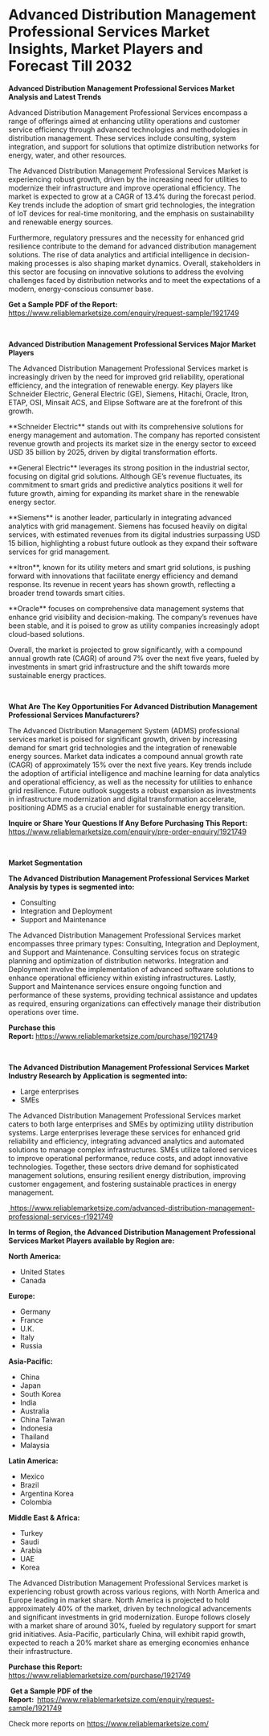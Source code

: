 <p><h1>Advanced Distribution Management Professional Services Market Insights, Market Players and Forecast Till 2032</h1></p><p><strong>Advanced Distribution Management Professional Services Market Analysis and Latest Trends</strong></p>
<p><p>Advanced Distribution Management Professional Services encompass a range of offerings aimed at enhancing utility operations and customer service efficiency through advanced technologies and methodologies in distribution management. These services include consulting, system integration, and support for solutions that optimize distribution networks for energy, water, and other resources.</p><p>The Advanced Distribution Management Professional Services Market is experiencing robust growth, driven by the increasing need for utilities to modernize their infrastructure and improve operational efficiency. The market is expected to grow at a CAGR of 13.4% during the forecast period. Key trends include the adoption of smart grid technologies, the integration of IoT devices for real-time monitoring, and the emphasis on sustainability and renewable energy sources.</p><p>Furthermore, regulatory pressures and the necessity for enhanced grid resilience contribute to the demand for advanced distribution management solutions. The rise of data analytics and artificial intelligence in decision-making processes is also shaping market dynamics. Overall, stakeholders in this sector are focusing on innovative solutions to address the evolving challenges faced by distribution networks and to meet the expectations of a modern, energy-conscious consumer base.</p></p>
<p><strong>Get a Sample PDF of the Report:&nbsp;</strong> <a href="https://www.reliablemarketsize.com/enquiry/request-sample/1921749?utm_campaign=2773&utm_medium=2&utm_source=Github&utm_content=ia&utm_term=11032025&utm_id=advanced-distribution-management-professional-services">https://www.reliablemarketsize.com/enquiry/request-sample/1921749</a></p>
<p>&nbsp;</p>
<p><strong>Advanced Distribution Management Professional Services Major Market Players</strong></p>
<p><p>The Advanced Distribution Management Professional Services market is increasingly driven by the need for improved grid reliability, operational efficiency, and the integration of renewable energy. Key players like Schneider Electric, General Electric (GE), Siemens, Hitachi, Oracle, Itron, ETAP, OSI, Minsait ACS, and Elipse Software are at the forefront of this growth.</p><p>**Schneider Electric** stands out with its comprehensive solutions for energy management and automation. The company has reported consistent revenue growth and projects its market size in the energy sector to exceed USD 35 billion by 2025, driven by digital transformation efforts.</p><p>**General Electric** leverages its strong position in the industrial sector, focusing on digital grid solutions. Although GE’s revenue fluctuates, its commitment to smart grids and predictive analytics positions it well for future growth, aiming for expanding its market share in the renewable energy sector.</p><p>**Siemens** is another leader, particularly in integrating advanced analytics with grid management. Siemens has focused heavily on digital services, with estimated revenues from its digital industries surpassing USD 15 billion, highlighting a robust future outlook as they expand their software services for grid management.</p><p>**Itron**, known for its utility meters and smart grid solutions, is pushing forward with innovations that facilitate energy efficiency and demand response. Its revenue in recent years has shown growth, reflecting a broader trend towards smart cities.</p><p>**Oracle** focuses on comprehensive data management systems that enhance grid visibility and decision-making. The company’s revenues have been stable, and it is poised to grow as utility companies increasingly adopt cloud-based solutions.</p><p>Overall, the market is projected to grow significantly, with a compound annual growth rate (CAGR) of around 7% over the next five years, fueled by investments in smart grid infrastructure and the shift towards more sustainable energy practices.</p></p>
<p>&nbsp;</p>
<p><strong>What Are The Key Opportunities For Advanced Distribution Management Professional Services Manufacturers?</strong></p>
<p><p>The Advanced Distribution Management System (ADMS) professional services market is poised for significant growth, driven by increasing demand for smart grid technologies and the integration of renewable energy sources. Market data indicates a compound annual growth rate (CAGR) of approximately 15% over the next five years. Key trends include the adoption of artificial intelligence and machine learning for data analytics and operational efficiency, as well as the necessity for utilities to enhance grid resilience. Future outlook suggests a robust expansion as investments in infrastructure modernization and digital transformation accelerate, positioning ADMS as a crucial enabler for sustainable energy transition.</p></p>
<p><strong>Inquire or Share Your Questions If Any Before Purchasing This Report:</strong> <a href="https://www.reliablemarketsize.com/enquiry/pre-order-enquiry/1921749?utm_campaign=2773&utm_medium=2&utm_source=Github&utm_content=ia&utm_term=11032025&utm_id=advanced-distribution-management-professional-services">https://www.reliablemarketsize.com/enquiry/pre-order-enquiry/1921749</a></p>
<p>&nbsp;</p>
<p><strong>Market Segmentation</strong></p>
<p><strong>The Advanced Distribution Management Professional Services Market Analysis by types is segmented into:</strong></p>
<p><ul><li>Consulting</li><li>Integration and Deployment</li><li>Support and Maintenance</li></ul></p>
<p><p>The Advanced Distribution Management Professional Services market encompasses three primary types: Consulting, Integration and Deployment, and Support and Maintenance. Consulting services focus on strategic planning and optimization of distribution networks. Integration and Deployment involve the implementation of advanced software solutions to enhance operational efficiency within existing infrastructures. Lastly, Support and Maintenance services ensure ongoing function and performance of these systems, providing technical assistance and updates as required, ensuring organizations can effectively manage their distribution operations over time.</p></p>
<p><strong>Purchase this Report:&nbsp;</strong><a href="https://www.reliablemarketsize.com/purchase/1921749?utm_campaign=2773&utm_medium=2&utm_source=Github&utm_content=ia&utm_term=11032025&utm_id=advanced-distribution-management-professional-services">https://www.reliablemarketsize.com/purchase/1921749</a></p>
<p>&nbsp;</p>
<p><strong>The Advanced Distribution Management Professional Services Market Industry Research by Application is segmented into:</strong></p>
<p><ul><li>Large enterprises</li><li>SMEs</li></ul></p>
<p><p>The Advanced Distribution Management Professional Services market caters to both large enterprises and SMEs by optimizing utility distribution systems. Large enterprises leverage these services for enhanced grid reliability and efficiency, integrating advanced analytics and automated solutions to manage complex infrastructures. SMEs utilize tailored services to improve operational performance, reduce costs, and adopt innovative technologies. Together, these sectors drive demand for sophisticated management solutions, ensuring resilient energy distribution, improving customer engagement, and fostering sustainable practices in energy management.</p></p>
<p><a href="https://www.reliablemarketsize.com/advanced-distribution-management-professional-services-r1921749?utm_campaign=2773&utm_medium=2&utm_source=Github&utm_content=ia&utm_term=11032025&utm_id=advanced-distribution-management-professional-services">&nbsp;https://www.reliablemarketsize.com/advanced-distribution-management-professional-services-r1921749</a></p>
<p><strong>In terms of Region, the Advanced Distribution Management Professional Services Market Players available by Region are:</strong></p>
<p>
    <p> <strong> North America: </strong>
        <ul>
            <li>United States</li>
            <li>Canada</li>
        </ul>
        </p> 
    <p> <strong> Europe: </strong>
        <ul>
            <li>Germany</li>
            <li>France</li>
            <li>U.K.</li>
            <li>Italy</li>
            <li>Russia</li>
        </ul>
        </p> 
    <p> <strong> Asia-Pacific: </strong>
        <ul>
            <li>China</li>
            <li>Japan</li>
            <li>South Korea</li>
            <li>India</li>
            <li>Australia</li>
            <li>China Taiwan</li>
            <li>Indonesia</li>
            <li>Thailand</li>
            <li>Malaysia</li>
        </ul>
        </p> 
    <p> <strong> Latin America: </strong>
        <ul>
            <li>Mexico</li>
            <li>Brazil</li>
            <li>Argentina Korea</li>
            <li>Colombia</li>
        </ul>
        </p> 
    <p> <strong> Middle East & Africa: </strong>
        <ul>
            <li>Turkey</li>
            <li>Saudi</li>
            <li>Arabia</li>
            <li>UAE</li>
            <li>Korea</li>
        </ul>
    </p>
    </p>
<p><p>The Advanced Distribution Management Professional Services market is experiencing robust growth across various regions, with North America and Europe leading in market share. North America is projected to hold approximately 40% of the market, driven by technological advancements and significant investments in grid modernization. Europe follows closely with a market share of around 30%, fueled by regulatory support for smart grid initiatives. Asia-Pacific, particularly China, will exhibit rapid growth, expected to reach a 20% market share as emerging economies enhance their infrastructure.</p></p>
<p><strong>Purchase this Report: </strong><a href="https://www.reliablemarketsize.com/purchase/1921749?utm_campaign=2773&utm_medium=2&utm_source=Github&utm_content=ia&utm_term=11032025&utm_id=advanced-distribution-management-professional-services">https://www.reliablemarketsize.com/purchase/1921749</a></p>
<p>&nbsp;<strong>Get a Sample PDF of the Report:&nbsp;&nbsp;</strong><a href="https://www.reliablemarketsize.com/enquiry/request-sample/1921749?utm_campaign=2773&utm_medium=2&utm_source=Github&utm_content=ia&utm_term=11032025&utm_id=advanced-distribution-management-professional-services">https://www.reliablemarketsize.com/enquiry/request-sample/1921749</a></p>
<p><strong></strong></p>
<p>Check more reports on <a href="https://www.reliablemarketsize.com/?utm_campaign=2773&utm_medium=2&utm_source=Github&utm_content=ia&utm_term=11032025&utm_id=advanced-distribution-management-professional-services">https://www.reliablemarketsize.com/</a></p>